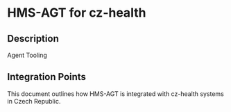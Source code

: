 # HMS-AGT for cz-health

## Description

Agent Tooling

## Integration Points

This document outlines how HMS-AGT is integrated with cz-health systems in Czech Republic.
